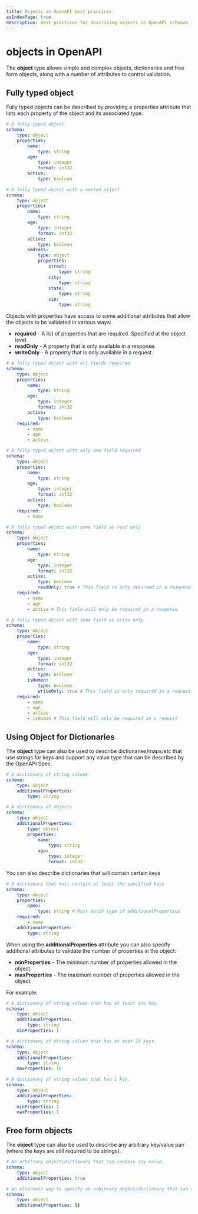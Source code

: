 ```yaml
---
title: Objects in OpenAPI best practices
asIndexPage: true
description: Best practices for describing objects in OpenAPI schemas in OpenAPI 3.0.X and 3.1.X.
---
```

# objects in OpenAPI

The **object** type allows simple and complex objects, dictionaries and free form objects, along with a number of attributes to control validation.

## Fully typed object

Fully typed objects can be described by providing a properties attribute that lists each property of the object and its associated type.

```yaml
# A fully typed object
schema:
    type: object
    properties:
        name:
            type: string
        age:
            type: integer
            format: int32
        active:
            type: boolean

# A fully typed object with a nested object
schema:
    type: object
    properties:
        name:
            type: string
        age:
            type: integer
            format: int32
        active:
            type: boolean
        address:
            type: object
            properties:
                street:
                    type: string
                city:
                    type: string
                state:
                    type: string
                zip:
                    type: string
```

Objects with properties have access to some additional attributes that allow the objects to be validated in various ways:

- **required** \- A list of properties that are required. Specified at the object level.
- **readOnly** \- A property that is only available in a response.
- **writeOnly** \- A property that is only available in a request.

```yaml
# A fully typed object with all fields required
schema:
    type: object
    properties:
        name:
            type: string
        age:
            type: integer
            format: int32
        active:
            type: boolean
    required:
        - name
        - age
        - active

# A fully typed object with only one field required
schema:
    type: object
    properties:
        name:
            type: string
        age:
            type: integer
            format: int32
        active:
            type: boolean
    required:
        - name

# A fully typed object with some field as read only
schema:
    type: object
    properties:
        name:
            type: string
        age:
            type: integer
            format: int32
        active:
            type: boolean
            readOnly: true # This field is only returned in a response
    required:
        - name
        - age
        - active # This field will only be required in a response

# A fully typed object with some field as write only
schema:
    type: object
    properties:
        name:
            type: string
        age:
            type: integer
            format: int32
        active:
            type: boolean
        isHuman:
            type: boolean
            writeOnly: true # This field is only required in a request
    required:
        - name
        - age
        - active
        - isHuman # This field will only be required in a request
```

## Using Object for Dictionaries

The **object** type can also be used to describe dictionaries/maps/etc that use strings for keys and support any value type that can be described by the OpenAPI Spec.

```yaml
# A dictionary of string values
schema:
    type: object
    additionalProperties:
        type: string

# A dictionary of objects
schema:
    type: object
    additionalProperties:
        type: object
        properties:
            name:
                type: string
            age:
                type: integer
                format: int32
```

You can also describe dictionaries that will contain certain keys

```yaml
# A dictionary that must contain at least the specified keys
schema:
    type: object
    properties:
        name:
            type: string # Must match type of additionalProperties
    required:
        - name
    additionalProperties:
        type: string
```

When using the **additionalProperties** attribute you can also specify additional attributes to validate the number of properties in the object:

- **minProperties** \- The minimum number of properties allowed in the object.
- **maxProperties** \- The maximum number of properties allowed in the object.

For example:

```yaml
# A dictionary of string values that has at least one key.
schema:
    type: object
    additionalProperties:
        type: string
    minProperties: 1

# A dictionary of string values that has at most 10 keys.
schema:
    type: object
    additionalProperties:
        type: string
    maxProperties: 10

# A dictionary of string values that has 1 key.
schema:
    type: object
    additionalProperties:
        type: string
    minProperties: 1
    maxProperties: 1
```

## Free form objects

The **object** type can also be used to describe any arbitrary key/value pair (where the keys are still required to be strings).

```yaml
# An arbitrary object/dictionary that can contain any value.
schema:
    type: object
    additionalProperties: true

# An alternate way to specify an arbitrary object/dictionary that can contain any value.
schema:
    type: object
    additionalProperties: {}
```
